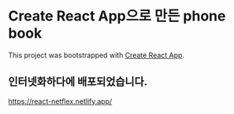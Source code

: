 # Create React App으로 만든 phone book

This project was bootstrapped with [Create React App](https://github.com/facebook/create-react-app).

## 인터넷화하다에 배포되었습니다.
https://react-netflex.netlify.app/
